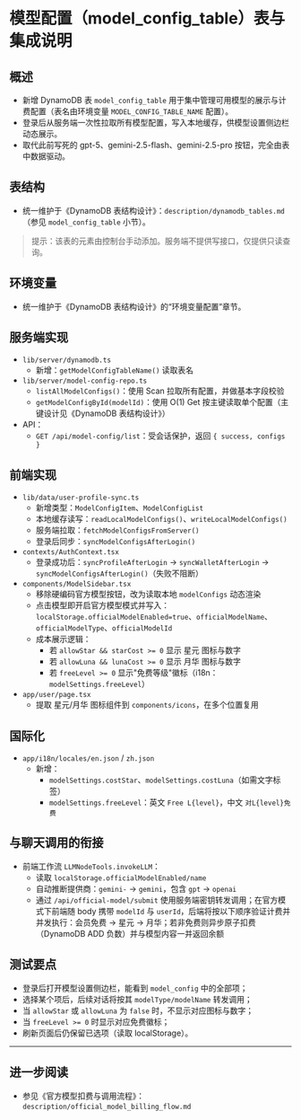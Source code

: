 # 模型配置（model_config_table）表与集成说明

## 概述
- 新增 DynamoDB 表 `model_config_table` 用于集中管理可用模型的展示与计费配置（表名由环境变量 `MODEL_CONFIG_TABLE_NAME` 配置）。
- 登录后从服务端一次性拉取所有模型配置，写入本地缓存，供模型设置侧边栏动态展示。
- 取代此前写死的 gpt-5、gemini-2.5-flash、gemini-2.5-pro 按钮，完全由表中数据驱动。

## 表结构
- 统一维护于《DynamoDB 表结构设计》：`description/dynamodb_tables.md`（参见 `model_config_table` 小节）。
> 提示：该表的元素由控制台手动添加。服务端不提供写接口，仅提供只读查询。

## 环境变量
- 统一维护于《DynamoDB 表结构设计》的“环境变量配置”章节。

## 服务端实现
- `lib/server/dynamodb.ts`
  - 新增：`getModelConfigTableName()` 读取表名
- `lib/server/model-config-repo.ts`
  - `listAllModelConfigs()`：使用 Scan 拉取所有配置，并做基本字段校验
  - `getModelConfigById(modelId)`：使用 O(1) Get 按主键读取单个配置（主键设计见《DynamoDB 表结构设计》）
- API：
  - `GET /api/model-config/list`：受会话保护，返回 `{ success, configs }`

## 前端实现
- `lib/data/user-profile-sync.ts`
  - 新增类型：`ModelConfigItem`、`ModelConfigList`
  - 本地缓存读写：`readLocalModelConfigs()`、`writeLocalModelConfigs()`
  - 服务端拉取：`fetchModelConfigsFromServer()`
  - 登录后同步：`syncModelConfigsAfterLogin()`
- `contexts/AuthContext.tsx`
  - 登录成功后：`syncProfileAfterLogin` → `syncWalletAfterLogin` → `syncModelConfigsAfterLogin()`（失败不阻断）
- `components/ModelSidebar.tsx`
  - 移除硬编码官方模型按钮，改为读取本地 `modelConfigs` 动态渲染
  - 点击模型即开启官方模型模式并写入：`localStorage.officialModelEnabled=true`、`officialModelName`、`officialModelType`、`officialModelId`
  - 成本展示逻辑：
    - 若 `allowStar && starCost >= 0` 显示 星元 图标与数字
    - 若 `allowLuna && lunaCost >= 0` 显示 月华 图标与数字
    - 若 `freeLevel >= 0` 显示"免费等级"徽标（i18n：`modelSettings.freeLevel`）
- `app/user/page.tsx`
  - 提取 星元/月华 图标组件到 `components/icons`，在多个位置复用

## 国际化
- `app/i18n/locales/en.json` / `zh.json`
  - 新增：
    - `modelSettings.costStar`、`modelSettings.costLuna`（如需文字标签）
    - `modelSettings.freeLevel`：英文 `Free L{level}`，中文 `对L{level}免费`

## 与聊天调用的衔接
- 前端工作流 `LLMNodeTools.invokeLLM`：
  - 读取 `localStorage.officialModelEnabled/name`
  - 自动推断提供商：`gemini-` → `gemini`，包含 `gpt` → `openai`
  - 通过 `/api/official-model/submit` 使用服务端密钥转发调用；在官方模式下前端随 body 携带 `modelId` 与 `userId`，后端将按以下顺序验证计费并并发执行：会员免费 → 星元 → 月华；若非免费则异步原子扣费（DynamoDB ADD 负数）并与模型内容一并返回余额

## 测试要点
- 登录后打开模型设置侧边栏，能看到 `model_config` 中的全部项；
- 选择某个项后，后续对话将按其 `modelType/modelName` 转发调用；
- 当 `allowStar` 或 `allowLuna` 为 `false` 时，不显示对应图标与数字；
- 当 `freeLevel >= 0` 时显示对应免费徽标；
- 刷新页面后仍保留已选项（读取 localStorage）。

---

## 进一步阅读
- 参见《官方模型扣费与调用流程》：`description/official_model_billing_flow.md`